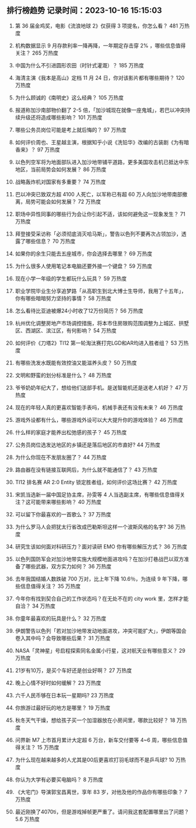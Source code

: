 
## 排行榜趋势 记录时间：2023-10-16 15:15:03
  
  1. 第 36 届金鸡奖，电影《流浪地球 2》仅获得 3 项提名，你怎么看？ 481 万热度
    
  2. 机构数据显示 9 月存款利率一降再降，一年期定存击穿 2% ，哪些信息值得关注？ 265 万热度
    
  3. 中国为什么不引进圆形农田（时针式灌溉）？ 185 万热度
    
  4. 海清主演《我本是高山》定档 11 月 24 日，你对该影片都有哪些期待？ 120 万热度
    
  5. 为什么顾诚的《南明史》这么经典？ 105 万热度
    
  6. 报道称加沙南部物价翻了 2-5 倍，「加沙城现在就像一座鬼城」，若巴以冲突持续升级还将造成哪些影响？ 101 万热度
    
  7. 哪些公务员岗位可能是考上就后悔的？ 97 万热度
    
  8. 如何评价周也、王星越主演，根据知乎小说《洗铅华》改编的古装剧《为有暗香来》？ 97 万热度
    
  9. 以色列空军将为地面部队进入加沙地带铺平道路，更多美国攻击机已抵达中东地区，当前局势会如何发展？ 86 万热度
    
  10. 战略轰炸机对国家有多重要？ 74 万热度
    
  11. 巴以冲突已致双方超 4100 人死亡，以军称已有超 60 万人向加沙地带南部撤离，局势可能会如何发展？ 72 万热度
    
  12. 职场中异性同事的哪些行为会让你引起不适，该如何避免这一现象发生？ 71 万热度
    
  13. 拜登接受采访称「必须彻底消灭哈马斯」，警告以色列不要再次占领加沙，透露了哪些信息？ 70 万热度
    
  14. 如果你的余生只能去五座城市，你会选择去哪里？ 69 万热度
    
  15. 为什么很多人使用笔记本电脑还要外接一个键盘？ 59 万热度
    
  16. 现在小学一年级的学生都玩什么玩具？ 59 万热度
    
  17. 职业学院毕业生分享追梦路「从高职生到北大博士生导师，我用了十五年」，你有哪些暗暗努力坚持的事情？ 58 万热度
    
  18. 怎么看待比亚迪被爆24小时收了12万份简历？ 56 万热度
    
  19. 杭州优化调整房地产市场调控措施，将本市住房限购范围调整为上城区、拱墅区、西湖区、滨江区，有何影响？ 54 万热度
    
  20. 如何评价《刀塔2》TI12 第一轮淘汰赛打完LGD和AR均进入胜者组？ 53 万热度
    
  21. 有哪些洗发水既能有效控油又能滋养头皮？ 50 万热度
    
  22. 文明和野蛮的划分标准是什么？ 48 万热度
    
  23. 爷爷奶奶年纪大了，想给他们送部手机。是送智能机还是送老人机好？ 47 万热度
    
  24. 现在的年轻人真的更喜欢智能手表吗，机械手表还有没有未来？ 46 万热度
    
  25. 游戏外设都有什么，哪些游戏外设可以大大提升你的游戏体验？ 46 万热度
    
  26. 什么样的家庭才能养出松弛感的孩子？ 45 万热度
    
  27. 公务员岗位选发达地区的乡镇还是落后地区的市直好? 44 万热度
    
  28. 为什么你现在不发朋友圈了？ 44 万热度
    
  29. 路由器在没有链接互联网后，为什么就不能通信了？ 43 万热度
    
  30. TI12 排名赛 AR 2:0 Entity 锁定胜者组，如何评价这场比赛？ 42 万热度
    
  31. 宋凯当选新一届中国足协主席，孙雯等 4 人当选副主席，有哪些信息值得关注？这可能带来哪些影响？ 40 万热度
    
  32. 可以留下你最喜欢的一首歌么？ 37 万热度
    
  33. 为什么罗马人会把犹太行省改成巴勒斯坦这样一个波斯风格的名字? 36 万热度
    
  34. 研究生该如何面对科研压力？面对读研 EMO 你有哪些解压方式？ 36 万热度
    
  35. 以色列国防军会对加沙地带实施大规模地面进攻吗？在加沙打巷战巴以双方准备了哪些武器，双方实力如何？ 36 万热度
    
  36. 去年我国结婚人数跌破 700 万对，比上年下降 10.6％，为连续 9 年下降，哪些信息值得关注？ 35 万热度
    
  37. 今年你有找到契合自己的工作状态吗？在无处不在的 city work 里，怎样才能自洽？ 34 万热度
    
  38. 你童年最喜欢的玩具是什么？ 32 万热度
    
  39. 伊朗警告以色列「若对加沙地带发动地面进攻，冲突可能扩大」，伊朗等国会卷入其中吗？会导致哪些后果？ 31 万热度
    
  40. NASA「灵神星」号启程探索同名金属小行星，这对航天业有哪些意义？ 29 万热度
    
  41. 21岁有10万，是买个车好还是创业好啊？ 27 万热度
    
  42. 晚上心情不好时如何缓解？ 23 万热度
    
  43. 六千人民币够在日本玩一星期吗? 23 万热度
    
  44. 你旅游过最好玩的地方是哪里？ 19 万热度
    
  45. 秋冬天气干燥，想给孩子买一个加湿器放在小房间里，哪款比较好？ 18 万热度
    
  46. 问界新 M7 上市首月累计大定超 6 万台，新车交付要等 4~6 周，哪些信息值得关注？ 15 万热度
    
  47. 为什么现在越来越多的人尤其是00后更喜欢打羽毛球而不是乒乓球? 10 万热度
    
  48. 你认为大学有必要买电脑吗？ 8 万热度
    
  49. 《大宅门》导演郭宝昌离世，享年 83 岁，对他及他的作品你有哪些印象？ 7 万热度
    
  50. 最近刚换了4070ti，但是游戏掉帧更严重了。请问我这套配置哪里出了问题？ 5.6 万热度
    